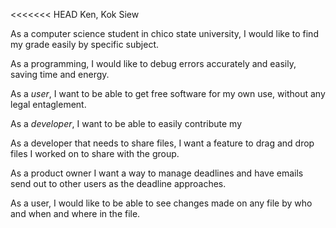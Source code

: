 <<<<<<< HEAD
Ken, Kok Siew

As a computer science student in chico state university, I would like to find my grade easily by specific subject.

As a programming, I would like to debug errors accurately and easily, saving time and energy.

As a *user*, I want to be able to get free software for my own use, without any legal entaglement.

As a *developer*, I want to be able to easily contribute my

As a developer that needs to share files, I want a feature to drag and drop
files I worked on to share with the group.

As a product owner I want a way to manage deadlines and have emails send out to other users as the deadline approaches.

As a user, I would like to be able to see changes made on any file by who and when and where in the file.
